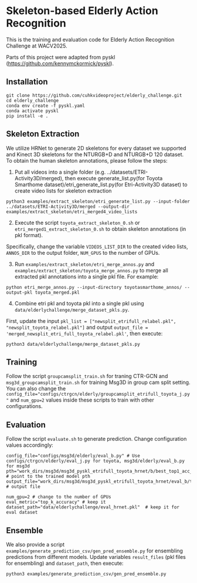 # Skeleton-based Elderly Action Recognition

This is the training and evaluation code for Elderly Action Recognition Challenge at WACV2025. 

Parts of this project were adapted from pyskl
 (https://github.com/kennymckormick/pyskl).

## Installation
```shell
git clone https://github.com/cuhkvideoproject/elderly_challenge.git
cd elderly_challenge
conda env create -f pyskl.yaml
conda activate pyskl
pip install -e .
```

## Skeleton Extraction

We utilize HRNet to generate 2D skeletons for every dataset we supported and Kinect 3D skeletons for the NTURGB+D and NTURGB+D 120 dataset. To obtain the human skeleton annotations, please follow the steps:

1. Put all videos into a single folder (e.g. ../datasets/ETRI-Activity3D/merged), then execute generate_list.py(for Toyota Smarthome dataset)/etri_generate_list.py(for Etri-Activity3D dataset) to create video lists for skeleton extraction

```shell
python3 examples/extract_skeleton/etri_generate_list.py --input-folder ../datasets/ETRI-Activity3D/merged --output-dir examples/extract_skeleton/etri_merged4_video_lists
```

2. Execute the script `toyota_extract_skeleton_0.sh` or `etri_merged1_extract_skeleton_0.sh` to obtain skeleton annotations (in pkl format). 

Specifically, change the variable `VIDEOS_LIST_DIR` to the created video lists, `ANNOS_DIR` to the output folder, `NUM_GPUS` to the number of GPUs.

3. Run `examples/extract_skeleton/etri_merge_annos.py` and `examples/extract_skeleton/toyota_merge_annos.py` to merge all extracted pkl annotations into a single pkl file. For example:

```shell
python etri_merge_annos.py --input-directory toyotasmarthome_annos/ --output-pkl toyota_merged.pkl
```

4. Combine etri pkl and toyota pkl into a single pkl using `data/elderlychallenge/merge_dataset_pkls.py`.

First, update the input `pkl_list = ["newsplit_etrifull_relabel.pkl", "newsplit_toyota_relabel.pkl"]` and output `output_file = 'merged_newsplit_etri_full_toyota_relabel.pkl'`, then execute:
```shell
python3 data/elderlychallenge/merge_dataset_pkls.py
```

## Training

Follow the script `groupcamsplit_train.sh` for traning CTR-GCN and `msg3d_groupcamsplit_train.sh` for training Msg3D in group cam split setting. You can also change the `config_file="configs/ctrgcn/elderly/groupcamsplit_etrifull_toyota_j.py"` and 
`num_gpu=2` values inside these scripts to train with other configurations. 

## Evaluation
Follow the script `evaluate.sh` to generate prediction. Change configuration values accordingly:
```
config_file="configs/msg3d/elderly/eval_b.py" # Use configs/ctrgcn/elderly/eval_j.py for toyota, msg3d/elderly/eval_b.py for msg3d
pth="work_dirs/msg3d/msg3d_pyskl_etrifull_toyota_hrnet/b/best_top1_acc_epoch_15.pth" # point to the trained model pth
output_file="work_dirs/msg3d/msg3d_pyskl_etrifull_toyota_hrnet/eval_b/test_result_etrifull_toyota_hrnet_relabel.pkl" # output file

num_gpu=2 # change to the number of GPUs
eval_metric="top_k_accuracy" # keep it
dataset_path="data/elderlychallenge/eval_hrnet.pkl"  # keep it for eval dataset
```

## Ensemble
We also provide a script ``examples/generate_prediction_csv/gen_pred_ensemble.py`` for ensembling predictions from different models.
Update variables `result_files` (pkl files for ensembling) and `dataset_path`, then execute:
```
python3 examples/generate_prediction_csv/gen_pred_ensemble.py
```
